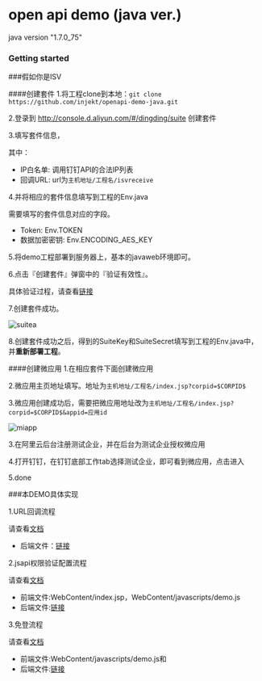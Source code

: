 # open api demo (java ver.)
java version "1.7.0_75"

### Getting started

###假如你是ISV 

####创建套件
1.将工程clone到本地：```git clone https://github.com/injekt/openapi-demo-java.git```

2.登录到 http://console.d.aliyun.com/#/dingding/suite 创建套件

3.填写套件信息，

其中：
- IP白名单:  调用钉钉API的合法IP列表  
- 回调URL:   url为```主机地址/工程名/isvreceive```





4.并将相应的套件信息填写到工程的Env.java

需要填写的套件信息对应的字段。
- Token:  Env.TOKEN
- 数据加密密钥:   Env.ENCODING_AES_KEY



5.将demo工程部署到服务器上，基本的javaweb环境即可。

6.点击『创建套件』弹窗中的『验证有效性』。

具体验证过程，请查看[链接](https://github.com/injekt/openapi-demo-java/blob/master/src/com/alibaba/dingtalk/openapi/servlet/IsvReceiveServlet.java)

7.创建套件成功。

![suitea](https://img.alicdn.com/tps/TB1xGrpLpXXXXXMaXXXXXXXXXXX-1227-239.jpg)

8.创建套件成功之后，得到的SuiteKey和SuiteSecret填写到工程的Env.java中，并**重新部署工程**。

####创建微应用
1.在相应套件下面创建微应用

2.微应用主页地址填写。地址为```主机地址/工程名/index.jsp?corpid=$CORPID$```

3.微应用创建成功后，需要把微应用地址改为```主机地址/工程名/index.jsp?corpid=$CORPID$&appid=应用id```

![miapp](https://img.alicdn.com/tps/TB1Z0HzLpXXXXc0XFXXXXXXXXXX-1193-132.jpg)

3.在阿里云后台注册测试企业，并在后台为测试企业授权微应用

4.打开钉钉，在钉钉底部工作tab选择测试企业，即可看到微应用，点击进入

5.done

###本DEMO具体实现

1.URL回调流程

请查看[文档](http://ddtalk.github.io/dingTalkDoc/#2-回调接口（分为五个回调类型）)
- 后端文件：[链接](https://github.com/injekt/openapi-demo-java/blob/master/src/com/alibaba/dingtalk/openapi/servlet/IsvReceiveServlet.java)

2.jsapi权限验证配置流程

请查看[文档](http://ddtalk.github.io/dingTalkDoc/#页面引入js文件)
- 前端文件:WebContent/index.jsp，WebContent/javascripts/demo.js
- 后端文件:[链接](https://github.com/injekt/openapi-demo-java/blob/master/src/com/alibaba/dingtalk/openapi/demo/auth/AuthHelper.java)

3.免登流程

请查看[文档](http://ddtalk.github.io/dingTalkDoc/#手机客户端微应用中调用免登)
- 前端文件:WebContent/javascripts/demo.js和
- 后端文件:[链接](https://github.com/injekt/openapi-demo-java/blob/master/src/com/alibaba/dingtalk/openapi/servlet/UserInfoServlet.java)



